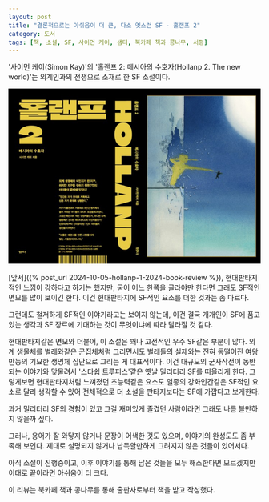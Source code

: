 ```yaml
---
layout: post
title: "결론적으로는 아쉬움이 더 큰, 다소 옛스런 SF - 홀랜프 2"
category: 도서
tags: [책, 소설, SF, 사이먼 케이, 샘터, 북카페 책과 콩나무, 서평]
---
```


'사이먼 케이(Simon Kay)'의
'홀랜프 2: 메시아의 수호자(Hollanp 2. The new world)'는
외계인과의 전쟁으로 소재로 한 SF 소설이다.

![표지](/images/book/hollanp-2-2024-book.jpg)

[앞서]({% post_url 2024-10-05-hollanp-1-2024-book-review %}), 현대판타지적인 느낌이 강하다고 하기는 했지만,
굳이 어느 한쪽을 골라야만 한다면 그래도 SF적인 면모를 많이 보이긴 한다.
이건 현대판타지에 SF적인 요소를 더한 것과는 좀 다르다.

그런데도 철저하게 SF적인 이야기라고는 보이지 않는데,
이건 결국 개개인이 SF에 품고있는 생각과
SF 장르에 기대하는 것이 무엇이냐에 따라 달라질 것 같다.

현대판타지같은 면모와 더불어,
이 소설은 꽤나 고전적인 우주 SF같은 부분이 많다.
외계 생물체를 벌레와같은 군집체처럼 그리면서도
벌레들의 실제와는 전혀 동떨어진 여왕만능의 기묘한 생명체 집단으로 그리는 게 대표적이다.
이건 대규모의 군사작전이 동반되는 이야기와 맞물려서
'스타쉽 트루퍼스'같은 옛날 밀리터리 SF를 떠올리게 한다.
그렇게보면 현대판타지처럼 느껴졌던 초능력같은 요소도
일종의 강화인간같은 SF적인 요소로 달리 생각할 수 있어
전체적으로 더 소설을 판타지보다는 SF에 가깝다고 보게한다.

과거 밀리터리 SF의 경험이 있고
그걸 재미있게 즐겼던 사람이라면 그래도 나름 볼만하지 않을까 싶다.

그러나, 용어가 잘 와닿지 않거나 문장이 어색한 것도 있으며,
이야기의 완성도도 좀 부족해 보인다.
제대로 설명되지 않거나 납득할만하게 그려지지 않은 것들이 있어서다.

아직 소설이 진행중이고,
이후 이야기를 통해 남은 것들을 모두 해소한다면 모르겠지만
이대로 끝이라면 아쉬움이 더 크다.



<div class="im im-info">
이 리뷰는 북카페 책과 콩나무를 통해 출판사로부터 책을 받고 작성했다.
</div>
